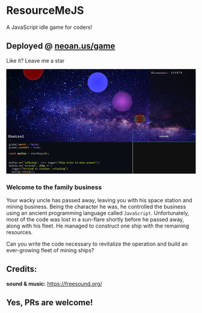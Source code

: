# ResourceMeJS

A JavaScript idle game for coders!

## Deployed @ [neoan.us/game](https://neoan.us/game/)

Like it? Leave me a star

[![neoan.us/game](assets/screen.png)](https://neoan.us/game/)

### Welcome to the family business
Your wacky uncle has passed away, leaving you with his space station and mining business.
Being the character he was, he controlled the business using an ancient programming language called `JavaScript`.
Unfortunately, most of the code was lost in a sun-flare shortly before he passed away, along with his fleet.
He managed to construct one ship with the remaining resources. 

Can you write the code necessary to revitalize the operation and build an ever-growing fleet of mining ships?

## Credits:

**sound & music:** https://freesound.org/

## Yes, PRs are welcome!

